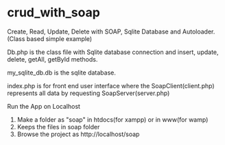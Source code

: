 # crud_with_soap
Create, Read, Update, Delete with SOAP, Sqlite Database and Autoloader. (Class based simple example)

Db.php is the class file with Sqlite database connection and insert, update, delete, getAll, getById methods.

my_sqlite_db.db is the sqlite database.

index.php is for front end user interface where the SoapClient(client.php) represents all data by requesting SoapServer(server.php)

Run the App on Localhost

1. Make a folder as "soap" in htdocs(for xampp) or in www(for wamp) 
2. Keeps the files in soap folder
3. Browse the project as http://localhost/soap
